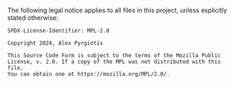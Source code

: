 The following legal notice applies to all files in this project, unless
explicitly stated otherwise:

    SPDX-License-Identifier: MPL-2.0

    Copyright 2024, Alex Pyrgiotis

    This Source Code Form is subject to the terms of the Mozilla Public
    License, v. 2.0. If a copy of the MPL was not distributed with this file,
    You can obtain one at https://mozilla.org/MPL/2.0/.

